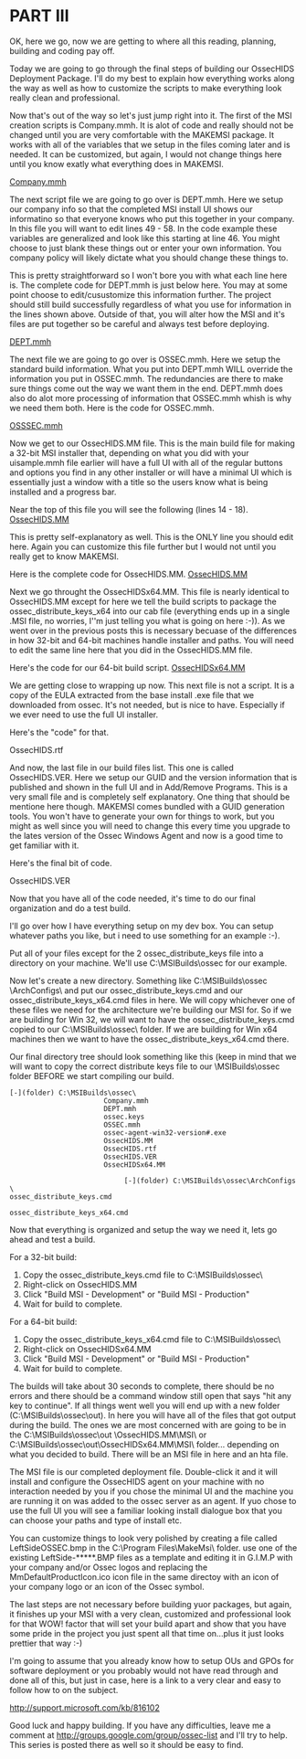 PART III
========
OK, here we go, now we are getting to where all this reading, 
planning, building and coding pay off. 

Today we are going to go through the final steps of building our 
OssecHIDS Deployment Package.  I'll do my best to explain how 
everything works along the way as well as how to customize the scripts 
to make everything look really clean and professional. 

Now that's out of the way so let's just jump right into it.  The first 
of the MSI creation scripts is Company.mmh.  It is alot of code and 
really should not be changed until you are very comfortable with the 
MAKEMSI package.  It works with all of the variables that we setup in 
the files coming later and is needed.  It can be customized, but 
again, I would not change things here until you know exatly what 
everything does in MAKEMSI. 

[Company.mmh](https://github.com/avisri/OssecWinAgent/blob/master/Company.mmh)


The next script file we are going to go over is DEPT.mmh.  Here we 
setup our company info so that the completed MSI install UI shows our 
informatino so that everyone knows who put this together in your 
company.  In this file you will want to edit lines 49 - 58.  In the 
code example these variables are generalized and look like this 
starting at line 46.  You might choose to just blank these things out 
or enter your own information.  You company policy will likely dictate 
what you should change these things to. 



This is pretty straightforward so I won't bore you with what each line 
here is.  The complete code for DEPT.mmh is just below here.  You may 
at some point choose to edit/cusustomize this information further. 
The project should still build successfully regardless of what you use 
for information in the lines shown above.  Outside of that, you will 
alter how the MSI and it's files are put together so be careful and 
always test before deploying. 

[DEPT.mmh](https://github.com/avisri/OssecWinAgent/blob/master/DEPT.mmh)

The next file we are going to go over is OSSEC.mmh.  Here we setup the 
standard build information.  What you put into DEPT.mmh WILL override 
the information you put in OSSEC.mmh.  The redundancies are there to 
make sure things come out the way we want them in the end.  DEPT.mmh 
does also do alot more processing of information that OSSEC.mmh whish 
is why we need them both.  Here is the code for OSSEC.mmh. 



[OSSSEC.mmh](https://github.com/avisri/OssecWinAgent/blob/master/OSSSEC.mmh)
 
Now we get to our OssecHIDS.MM file.  This is the main build file for 
making a 32-bit MSI installer that, depending on what you did with 
your uisample.mmh file earlier will have a full UI with all of the 
regular buttons and options you find in any other installer or will 
have a minimal UI which is essentially just a window with a title so 
the users know what is being installed and a progress bar. 


Near the top of this file you will see the following (lines 14 - 18). 
[OssecHIDS.MM](https://github.com/avisri/OssecWinAgent/blob/master/OssecHIDS.MM)


This is pretty self-explanatory as well.  This is the ONLY line you 
should edit here.  Again you can customize this file further but I 
would not until you really get to know MAKEMSI. 

Here is the complete code for OssecHIDS.MM. 
[OssecHIDS.MM](https://github.com/avisri/OssecWinAgent/blob/master/OssecHIDS.MM)



Next we go throught the OssecHIDSx64.MM.  This file is nearly 
identical to OssecHIDS.MM except for here we tell the build scripts to 
package the ossec_distribute_keys_x64 into our cab file (everything 
ends up in a single .MSI file, no worries, I''m just telling you what 
is going on here :-)).  As we went over in the previous posts this is 
necessary becuase of the differences in how 32-bit and 64-bit machines 
handle installer and paths.  You will need to edit the same line here 
that you did in the OssecHIDS.MM file. 

Here's the code for our 64-bit build script. 
[OssecHIDSx64.MM](https://github.com/avisri/OssecWinAgent/blob/master/OssecHIDSx64.MM)



We are getting close to wrapping up now.  This next file is not a 
script.  It is a copy of the EULA extracted from the base install .exe 
file that we downloaded from ossec.  It's not needed, but is nice to 
have.  Especially if we ever need to use the full UI installer. 

Here's the "code" for that. 

OssecHIDS.rtf 


And now, the last file in our build files list.  This one is called 
OssecHIDS.VER.  Here we setup our GUID and the version information 
that is published and shown in the full UI and in Add/Remove 
Programs.  This is a very small file and is completely self 
explanatory.  One thing that should be mentione here though.  MAKEMSI 
comes bundled with a GUID generation tools.  You won't have to 
generate your own for things to work, but you might as well since you 
will need to change this every time you upgrade to the lates version 
of the Ossec Windows Agent and now is a good time to get familiar with 
it. 

Here's the final bit of code. 

OssecHIDS.VER 


Now that you have all of the code needed, it's time to do our final 
organization and do a test build. 

I'll go over how I have everything setup on my dev box.  You can setup 
whatever paths you like, but i need to use something for an 
example :-). 

Put all of your files except for the 2 ossec_distribute_keys file into 
a directory on your machine.  We'll use C:\MSIBuilds\ossec for our 
example. 

Now let's create a new directory.  Something like C:\MSIBuilds\ossec 
\ArchConfigs\ and put our ossec_distribute_keys.cmd and our 
ossec_distribute_keys_x64.cmd files in here.  We will copy whichever 
one of these files we need for the architecture we're building our MSI 
for.  So if we are building for Win 32, we will want to have the 
ossec_distribute_keys.cmd copied to our C:\MSIBuilds\ossec\ folder. 
If we are building for Win x64 machines then we want to have the 
ossec_distribute_keys_x64.cmd there. 

Our final directory tree should look something like this (keep in mind 
that we will want to copy the correct distribute keys file to our 
\MSIBuilds\ossec folder BEFORE we start compiling our build. 

```
[-](folder) C:\MSIBuilds\ossec\ 
                       Company.mmh 
                       DEPT.mmh 
                       ossec.keys 
                       OSSEC.mmh 
                       ossec-agent-win32-version#.exe 
                       OssecHIDS.MM 
                       OssecHIDS.rtf 
                       OssecHIDS.VER 
                       OssecHIDSx64.MM 

                            [-](folder) C:\MSIBuilds\ossec\ArchConfigs 
\ 
ossec_distribute_keys.cmd 
  
ossec_distribute_keys_x64.cmd 
```


Now that everything is organized and setup the way we need it, lets go 
ahead and test a build. 

For a 32-bit build: 

  1. Copy the ossec_distribute_keys.cmd file to C:\MSIBuilds\ossec\ 
  2. Right-click on OssecHIDS.MM 
  3. Click "Build MSI - Development" or "Build MSI - Production" 
  4. Wait for build to complete. 

For a 64-bit build: 

  1. Copy the ossec_distribute_keys_x64.cmd file to C:\MSIBuilds\ossec\ 
  2. Right-click on OssecHIDSx64.MM 
  3. Click "Build MSI - Development" or "Build MSI - Production" 
  4. Wait for build to complete. 

The builds will take about 30 seconds to complete, there should be no 
errors and there should be a command window still open that says "hit 
any key to continue".  If all things went well you will end up with a 
new folder (C:\MSIBuilds\ossec\out\).  In here you will have all of 
the files that got output during the build.  The ones we are most 
concerned with are going to be in the C:\MSIBuilds\ossec\out 
\OssecHIDS.MM\MSI\ or C:\MSIBuilds\ossec\out\OssecHIDSx64.MM\MSI\ 
folder... depending on what you decided to build.  There will be an 
MSI file in here and an hta file. 

The MSI file is our completed deployment file.  Double-click it and it 
will install and configure the OssecHIDS agent on your machine with no 
interaction needed by you if you chose the minimal UI and the machine 
you are running it on was added to the ossec server as an agent.  If 
yuo chose to use the full UI you will see a familiar looking install 
dialogue box that you can choose your paths and type of install etc. 

You can customize things to look very polished by creating a file 
called LeftSideOSSEC.bmp in the C:\Program Files\MakeMsi\ folder.  use 
one of the existing LeftSide-*****.BMP files as a template and editing 
it in G.I.M.P with your company and/or Ossec logos and replacing the 
MmDefaultProductIcon.ico icon file in the same directoy with an icon 
of your company logo or an icon of the Ossec symbol. 

The last steps are not necessary before building yuor packages, but 
again, it finishes up your MSI with a very clean, customized and 
professional look for that WOW! factor that will set your build apart 
and show that you  have some pride in the project you just spent all 
that time on...plus it just looks prettier that way :-) 

I'm going to assume that you already know how to setup OUs and GPOs 
for software deployment or you probably would not have read through 
and done all of this, but just in case, here is a link to a very clear 
and easy to follow how to on the subject. 

http://support.microsoft.com/kb/816102 

Good luck and happy building.  If you have any difficulties, leave me 
a comment at http://groups.google.com/group/ossec-list and I'll try to 
help.  This series is posted there as well so it should be easy to 
find. 



